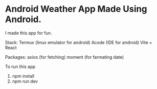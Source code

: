 # Android Weather App Made Using Android.

I made this app for fun.

Stack:
Termux (linux emulator for android)
Acode (IDE for android)
Vite + React

Packages:
axios (for fetching)
moment (for farmating date)

To run this app
1. npm install
2. npm run dev
